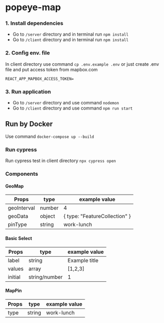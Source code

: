 # popeye-map
 
### 1. Install dependencies
- Go to `/server` directory and in terminal run `npm install`
- Go to `/client` directory and in terminal run `npm install`

### 2. Config env. file
In client directory use command `cp .env.example .env` or just create .env file and put access token from mapbox.com

`REACT_APP_MAPBOX_ACCESS_TOKEN=`

### 3. Run application
- Go to `/server` directory and use command `nodemon`
- Go to `/client` directory and use command `npm run start`

## Run by Docker
Use command `docker-compose up --build`

### Run cypress
Run cypress test in client directory
`npx cypress open`

### Components

#### GeoMap
Props | type | example value
--- | --- | --- |
geoInterval | number | 4
geoData | object | { type: "FeatureCollection" }
pinType | string | work-lunch

#### Basic Select
Props | type | example value
--- | --- | --- |
label | string | Example title
values | array | [1,2,3]
initial | string/number | 1

#### MapPin
Props | type | example value
--- | --- | --- |
type | string | work-lunch
